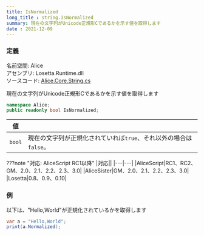 ```yaml
---
title: IsNormalized
long_title : string.IsNormalized
summary: 現在の文字列がUnicode正規形Cであるかを示す値を取得します
date : 2021-12-09
---
```


### 定義
名前空間: Alice<br/>
アセンブリ: Losetta.Runtime.dll<br/>
ソースコード: [Alice.Core.String.cs](https://github.com/WSOFT-Project/Losetta/blob/master/Losetta.Runtime/Core/Extension/Alice.Core.String.cs)

現在の文字列がUnicode正規形Cであるかを示す値を取得します

```cs title="AliceScript"
namespace Alice;
public readonly bool IsNormalized;
```

|値| |
|-|-|
|`bool`|現在の文字列が正規化されていれば`true`、それ以外の場合は`false`。|

???note "対応: AliceScript RC1以降"
    |対応||
    |---|---|
    |AliceScript|RC1、RC2、GM、2.0、2.1、2.2、2.3、3.0|
    |AliceSister|GM、2.0、2.1、2.2、2.3、3.0|
    |Losetta|0.8、0.9、0.10|

### 例
以下は、"Hello,World"が正規化されているかを取得します

```cs title="AliceScript"
var a = "Hello,World";
print(a.Normalized);
```
